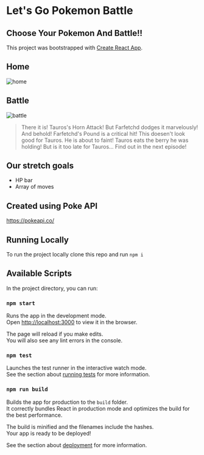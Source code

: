 # Let's Go Pokemon Battle

## Choose Your Pokemon And Battle!!

This project was bootstrapped with [Create React App](https://github.com/facebook/create-react-app).

## Home

![home](https://i.imgur.com/5ji9ipL.png)

## Battle

![battle](https://i.imgur.com/GvmnmZ7.png)

> There it is! Tauros's Horn Attack!
> But Farfetchd dodges it marvelously! And behold! Farfetchd's Pound is a critical hit! This doesen't look good for Tauros. He is about to faint! Tauros eats the berry he was holding! But is it too late for Tauros... Find out in the next episode!

## Our stretch goals

- HP bar
- Array of moves

## Created using Poke API

https://pokeapi.co/

## Running Locally

To run the project locally clone this repo and run `npm i`

## Available Scripts

In the project directory, you can run:

### `npm start`

Runs the app in the development mode.<br />
Open [http://localhost:3000](http://localhost:3000) to view it in the browser.

The page will reload if you make edits.<br />
You will also see any lint errors in the console.

### `npm test`

Launches the test runner in the interactive watch mode.<br />
See the section about [running tests](https://facebook.github.io/create-react-app/docs/running-tests) for more information.

### `npm run build`

Builds the app for production to the `build` folder.<br />
It correctly bundles React in production mode and optimizes the build for the best performance.

The build is minified and the filenames include the hashes.<br />
Your app is ready to be deployed!

See the section about [deployment](https://facebook.github.io/create-react-app/docs/deployment) for more information.

